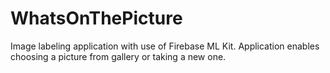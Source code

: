 # WhatsOnThePicture
Image labeling application with use of Firebase ML Kit. 
Application enables choosing a picture from gallery or taking a new one.
